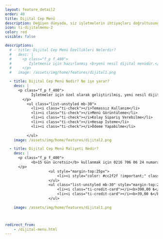 ```yaml
---
layout: feature_detail2
order: 40
title: Dijital Cep Menü
description: Değişen dünyada, siz işletmelerin ihtiyaçları doğrultusunda Adisyo’yu sürekli geliştiriyoruz. Bu doğrultuda Dijital Cep Menü uygulamamız ile hizmetindeyiz...
icon: ti-dijitalmenu-2
color: red
visible: false

descriptions: 
  # - title: Dijital Cep Menü Özellikleri Nelerdir?
  #   desc: |
  #     <p class="f_p f_400">
  #        İşletmeniz için hazırlanmış <b>yeni nesil dijital menüdür.</b> İşletmenizde dijital cep menü kullanarak ürünlerinizi misafirlerinize hızlıca sunabilir, müşteri memnuniyetini ve satışlarınızı arttırabilirsiniz.
  #     </p>
  #   image: /assets/img/home/features/dijital1.png

  - title: Dijital Cep Menü Nedir? Ne işe yarar?
    desc: |
      <p class="f_p f_400">
            İşletmeler için özel olarak geliştirilmiş, yeni nesil dijital menü sayesinde müşterileriniz,<b> temassız olarak masalardaki QR kodu okutarak</b> işletmenin menüsüne hızlıca ulaşır ve istediği siparişi kolayca verebilir. Bu sayede müşteri memnuniyetini ve satışlarınızı arttırabilirsiniz.
        </p>
          <ul class="list-unstyled mb-30">
            <li><i class="ti-check"></i>Temassız Kullanım</li>
            <li><i class="ti-check"></i>Menü Görüntüleme</li>
            <li><i class="ti-check"></i>Kolay Sipariş Verebilme</li>
            <li><i class="ti-check"></i>Hesap İsteme</li>
            <li><i class="ti-check"></i>Ödeme Yapabilme</li>
           
          </ul>
    image: /assets/img/home/features/dijital2.png

  - title: Dijital Cep Menü Maliyeti Nedir?
    desc: |
      <p class="f_p f_400">
            <b>15 Gün ücretsiz</b> kullanmak için 0216 706 06 24 numaralı destek hattımızdan bizlere ulaşabilirsiniz
      </p>
                    <ul style="margin-top:25px">
                        <li><i style="color: #cc2f2f !important;" class="ti-gift"></i>Yıllık entegrasyon paketinde <b>25%</b> ek indirim.</li>
                    </ul>
                    <ul class="list-unstyled mb-30" style="margin-top:25px">
                        <li><i class="ti-credit-card"></i><b>390,00 ₺</b>+ KDV / Yıl</li>
                        <li><i class="ti-credit-card"></i><b>39,00 ₺</b>+ KDV / AY</li>
                    </ul>
          
    image: /assets/img/home/features/dijital1.png



redirect_from:
    - /dijital-menu.html
---
```

